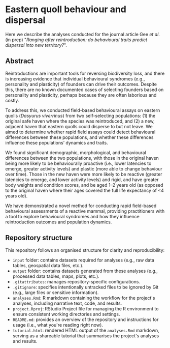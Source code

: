 # Eastern quoll behaviour and dispersal

Here we describe the analyses conducted for the journal article Gee *et al*. (in prep) "*Ranging after reintroduction: do behavioural traits predict dispersal into new territory?*".

## Abstract

Reintroductions are important tools for reversing biodiversity loss, and there is increasing evidence that individual behavioural syndromes (e.g., personality and plasticity) of founders can drive their outcomes. Despite this, there are no known documented cases of selecting founders based on personality and plasticity, perhaps because they are often laborious and costly.

To address this, we conducted field-based behavioural assays on eastern quolls (*Dasyurus viverrinus*) from two self-selecting populations: (1) the original safe haven where the species was reintroduced, and (2) a new, adjacent haven that eastern quolls could disperse to but not leave. We aimed to determine whether rapid field assays could detect behavioural differences between these populations, and whether these differences influence these populations’ dynamics and traits.
 
We found significant demographic, morphological, and behavioural differences between the two populations, with those in the original haven being more likely to be behaviourally proactive (i.e., lower latencies to emerge, greater activity levels) and plastic (more able to change behaviour over time). Those in the new haven were more likely to be reactive (greater latencies to emerge, and lower activity levels) and rigid, and have greater body weights and condition scores, and be aged 1–2 years old (as opposed to the original haven where their ages covered the full life expectancy of <4 years old). 

We have demonstrated a novel method for conducting rapid field-based behavioural assessments of a reactive mammal, providing practitioners with a tool to explore behavioural syndromes and how they influence reintroduction outcomes and population dynamics.

## Repository structure

This repository follows an organised structure for clarity and reproducibility:
- `input` folder: contains datasets required for analyses (e.g., raw data tables, geospatial data files, etc.).
- `output` folder: contains datasets generated from these analyses (e.g., processed data tables, maps, plots, etc.).
- `.gitattributes`: manages repository-specific configurations.
- `.gitignore`: specifies intentionally untracked files to be ignored by Git (e.g., large files or sensitive information).
- `analyses.Rmd`: R markdown containing the workflow for the project's analyses, including narrative text, code, and results.
- `project.Rproj`: RStudio Project file for managing the R environment to ensure consistent working directories and settings.
- `README.md`: provides an overview of the repository and instructions for usage (i.e., what you're reading right now).
- `tutorial.html`: rendered HTML output of the `analyses.Rmd` markdown, serving as a shareable tutorial that summarises the project's analyses and results.